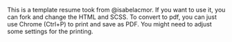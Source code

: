This is a template resume took from @isabelacmor. If you want to use it, you can fork and change the HTML and SCSS. To convert to pdf, you can just use Chrome (Ctrl+P) to print and save as PDF. You might need to adjust some settings for the printing.